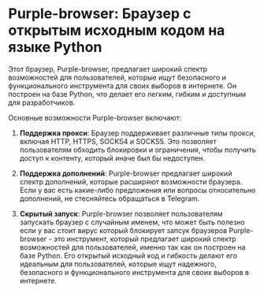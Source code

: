 # Purple-browser: Браузер с открытым исходным кодом на языке Python

Этот браузер, Purple-browser, предлагает широкий спектр возможностей для пользователей, которые ищут  безопасного и функционального инструмента для своих выборов в интернете. 
Он построен на базе Python, что делает его легким, гибким и доступным для разработчиков.

Основные возможности Purple-browser включают:

1. **Поддержка прокси**: Браузер поддерживает различные типы прокси, включая HTTP, HTTPS, SOCKS4 и SOCKS5. Это позволяет пользователям обходить блокировки и ограничения, чтобы получить доступ к контенту, который иначе был бы недоступен.

2. **Поддержка дополнений**: Purple-browser предлагает широкий спектр дополнений, которые расширяют возможности браузера. Если у вас есть какие-либо предложения или вопросы относительно дополнений, не стесняйтесь обращаться в Telegram.

3. **Скрытый запуск**: Purple-browser позволяет пользователям запускать браузер с случайным именем, что может быть полезно если у вас стоит вирус который блокирует запсук браузеров
Purple-browser - это инструмент, который предлагает широкий спектр возможностей для пользователей, именно так как он построен на базе Python. Его открытый исходный код и гибкость делают его идеальным для пользователей, которые ищут надежного, безопасного и функционального инструмента для своих выборов в интернете.
